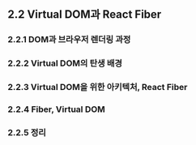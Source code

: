 ## 2.2 Virtual DOM과 React Fiber

### 2.2.1 DOM과 브라우저 렌더링 과정

### 2.2.2 Virtual DOM의 탄생 배경

### 2.2.3 Virtual DOM을 위한 아키텍처, React Fiber

### 2.2.4 Fiber, Virtual DOM

### 2.2.5 정리
